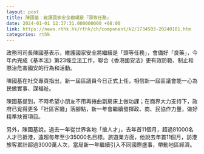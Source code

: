 ```yaml
---
layout: post
title: 陳國基︰維護國家安全繼續是「頭等任務」
date: 2024-01-01 12:37:31.000000000 +08:00
link: https://news.rthk.hk/rthk/ch/component/k2/1734503-20240101.htm
categories: rthk
---
```


政務司司長陳國基表示，維護國家安全將繼續是「頭等任務」，會備好「良藥」，今年內完成《基本法》第23條立法工作，聯合《香港國安法》更有效防範、制止和懲治危害國安的行為和活動。

陳國基在社交專頁指出，新一屆區議員今日正式上任，相信新一屆區議會能一心為民做實事、謀福祉。

陳國基提到，不時希望小朋友不用再捲曲劏房床上做功課；在商界大力支持下，政府已覓得更多「社區客廳」落腳點，新一年會繼續發揮政、商、民協作力量，做好精準扶貧項目。

另外，陳國基說，過去一年從世界各地「搶人才」，去年首11個月，超過81000名人才已抵港，遠超每年至少35000名目標。旅遊業方面，他說去年首11個月，訪港旅客累計超過3000萬人次，當局新一年繼續引入不同國際盛事，帶動地區經濟。
